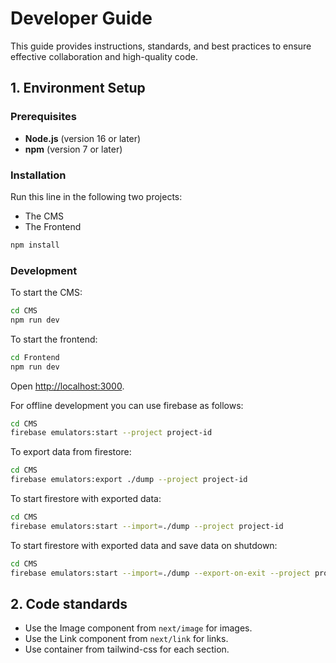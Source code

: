 # Developer Guide

This guide provides instructions, standards, and best practices 
to ensure effective collaboration and high-quality code.

## 1. Environment Setup

### Prerequisites

- **Node.js** (version 16 or later)
- **npm** (version 7 or later)

### Installation

Run this line in the following two projects:
- The CMS
- The Frontend

```bash
npm install
```

### Development

To start the CMS:

```bash
cd CMS
npm run dev
```

To start the frontend:

```bash
cd Frontend
npm run dev
```

Open [http://localhost:3000](http://localhost:3000).

For offline development you can use firebase as follows:

```bash
cd CMS
firebase emulators:start --project project-id
```

To export data from firestore:

```bash
cd CMS
firebase emulators:export ./dump --project project-id
```

To start firestore with exported data:

```bash
cd CMS
firebase emulators:start --import=./dump --project project-id
```

To start firestore with exported data and save data on shutdown:

```bash
cd CMS
firebase emulators:start --import=./dump --export-on-exit --project project-id
```

## 2. Code standards

- Use the Image component from `next/image` for images.
- Use the Link component from `next/link` for links.
- Use container from tailwind-css for each section.
